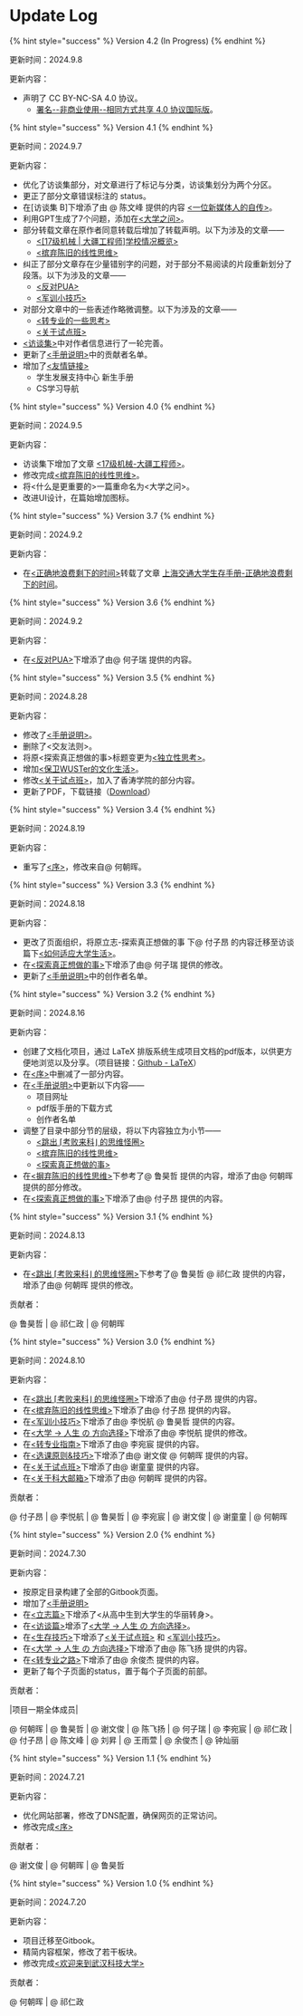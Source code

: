 # Update Log

{% hint style="success" %}
Version 4.2 (In Progress)
{% endhint %}

更新时间：2024.9.8

更新内容：

* 声明了 CC BY-NC-SA 4.0 协议。
  * [署名--非商业使用--相同方式共享 4.0 协议国际版](https://creativecommons.org/licenses/by-nc-sa/4.0/)。

{% hint style="success" %}
Version 4.1
{% endhint %}

更新时间：2024.9.7

更新内容：

* 优化了访谈集部分，对文章进行了标记与分类，访谈集划分为两个分区。
* 更正了部分文章错误标注的 status。
* 在\[访谈集 B]下增添了由 @ 陈文峰 提供的内容 [<一位新媒体人的自传>](fang-tan-ji/b-xiang-yang-pian-zai-xiao-xue-sheng-tan/23-ji-ji-suan-ji-yi-wei-xin-mei-ti-ren-de-zi-zhuan.md)。
* 利用GPT生成了7个问题，添加在[<大学之问>](li-zhi-pian/da-xue-zhi-wen.md)。
* 部分转载文章在原作者同意转载后增加了转载声明。以下为涉及的文章——
  * [<\[17级机械 | 大疆工程师\]学校情况概览>](fang-tan-ji/a-ling-hang-pian-bi-ye-xue-zhang-tan/17-ji-ji-xie-da-jiang-gong-cheng-shi-xue-xiao-qing-kuang-gai-lan.md)
  * [<摈弃陈旧的线性思维>](li-zhi-pian/bin-qi-chen-jiu-de-xian-xing-si-wei.md)
* 纠正了部分文章存在少量错别字的问题，对于部分不易阅读的片段重新划分了段落。以下为涉及的文章——
  * [<反对PUA>](li-zhi-pian/fan-dui-pua.md)
  * [<军训小技巧>](sheng-cun-ji-qiao/jun-xun-xiao-ji-qiao.md)
* 对部分文章中的一些表述作略微调整。以下为涉及的文章——
  * [<转专业的一些思考>](fang-tan-ji/b-xiang-yang-pian-zai-xiao-xue-sheng-tan/23-ji-ji-suan-ji-zhuan-zhuan-ye-de-yi-xie-kao-l.md)
  * [<关于试点班>](sheng-cun-ji-qiao/guan-yu-shi-dian-ban.md)
* [<访谈集>](broken-reference)中对作者信息进行了一轮完善。
* 更新了[<手册说明>](shou-ce-shuo-ming.md)中的贡献者名单。
* 增加了[<友情链接>](you-qing-lian-jie.md)
  * 学生发展支持中心 新生手册
  * CS学习导航

{% hint style="success" %}
Version 4.0
{% endhint %}

更新时间：2024.9.5

更新内容：

* 访谈集下增加了文章 [<17级机械-大疆工程师>](fang-tan-ji/a-ling-hang-pian-bi-ye-xue-zhang-tan/17-ji-ji-xie-da-jiang-gong-cheng-shi-xue-xiao-qing-kuang-gai-lan.md)。
* 修改完成[<摈弃陈旧的线性思维>](li-zhi-pian/bin-qi-chen-jiu-de-xian-xing-si-wei.md)。
* 将<什么是更重要的>一篇重命名为<大学之问>。
* 改进UI设计，在篇始增加图标。

{% hint style="success" %}
Version 3.7
{% endhint %}

更新时间：2024.9.2

更新内容：

* 在[<正确地浪费剩下的时间>](li-zhi-pian/zheng-que-di-lang-fei-sheng-xia-de-shi-jian.md)转载了文章 [上海交通大学生存手册-正确地浪费剩下的时间](https://survivesjtu.gitbook.io/survivesjtumanual/li-zhi-pian/zheng-que-di-lang-fei-sheng-xia-de-shi-jian)。

{% hint style="success" %}
Version 3.6
{% endhint %}

更新时间：2024.9.2

更新内容：

* 在[<反对PUA>](li-zhi-pian/fan-dui-pua.md)下增添了由@ 何子瑞 提供的内容。

{% hint style="success" %}
Version 3.5
{% endhint %}

更新时间：2024.8.28

更新内容：

* 修改了[<手册说明>](shou-ce-shuo-ming.md)。
* 删除了<交友法则>。
* 将原<探索真正想做的事>标题变更为[<独立性思考>](li-zhi-pian/du-li-xing-si-kao.md)。
* 增加[<保卫WUSTer的文化生活>](sheng-cun-ji-qiao/bao-wei-wuster-de-wen-hua-sheng-huo.md)。
* 修改[<关于试点班>](sheng-cun-ji-qiao/guan-yu-shi-dian-ban.md)，加入了香涛学院的部分内容。
* 更新了PDF，下载链接（[Download](https://github.com/2311719626/SurviveWUSTManual\_LaTeX/releases/download/PDF/SurviveWUSTManual.pdf)）

{% hint style="success" %}
Version 3.4
{% endhint %}

更新时间：2024.8.19

更新内容：

* 重写了[<序>](./)，修改来自@ 何朝晖。

{% hint style="success" %}
Version 3.3
{% endhint %}

更新时间：2024.8.18

更新内容：

* 更改了页面组织，将原立志-探索真正想做的事 下@ 付子昂 的内容迁移至访谈篇下[<如何适应大学生活>](fang-tan-ji/b-xiang-yang-pian-zai-xiao-xue-sheng-tan/23-ji-ji-suan-ji-ru-he-shi-ying-da-xue-sheng-huo.md)。
* 在[<探索真正想做的事>](li-zhi-pian/du-li-xing-si-kao.md)下增添了由@ 何子瑞 提供的修改。
* 更新了[<手册说明>](shou-ce-shuo-ming.md)中的创作者名单。

{% hint style="success" %}
Version 3.2
{% endhint %}

更新时间：2024.8.16

更新内容：

* 创建了文档化项目，通过 LaTeX 排版系统生成项目文档的pdf版本，以供更方便地浏览以及分享。（项目链接：[Github - LaTeX](https://github.com/2311719626/LaTeX)）
* 在[<序>](./)中删减了一部分内容。
* 在[<手册说明>](shou-ce-shuo-ming.md)中更新以下内容——
  * 项目网址
  * pdf版手册的下载方式
  * 创作者名单
* 调整了目录中部分节的层级，将以下内容独立为小节——
  * [<跳出 ⌈考败来科⌋ 的思维怪圈>](li-zhi-pian/tiao-chu-kao-bai-lai-ke-de-si-wei-guai-quan.md)
  * [<摈弃陈旧的线性思维>](li-zhi-pian/bin-qi-chen-jiu-de-xian-xing-si-wei.md)
  * [<探索真正想做的事>](li-zhi-pian/du-li-xing-si-kao.md)
* 在[<摒弃陈旧的线性思维>](li-zhi-pian/bin-qi-chen-jiu-de-xian-xing-si-wei.md)下参考了@ 鲁昊哲 提供的内容，增添了由@ 何朝晖 提供的部分修改。
* 在[<探索真正想做的事>](li-zhi-pian/du-li-xing-si-kao.md)下增添了由@ 付子昂 提供的内容。

{% hint style="success" %}
Version 3.1
{% endhint %}

更新时间：2024.8.13

更新内容：

* 在[<跳出 ⌈考败来科⌋ 的思维怪圈>](li-zhi-pian/tiao-chu-kao-bai-lai-ke-de-si-wei-guai-quan.md)下参考了@ 鲁昊哲 @ 祁仁政 提供的内容，增添了由@ 何朝晖 提供的修改。

贡献者：

@ 鲁昊哲 | @ 祁仁政 | @ 何朝晖

{% hint style="success" %}
Version 3.0
{% endhint %}

更新时间：2024.8.10

更新内容：

* 在[<跳出 ⌈考败来科⌋ 的思维怪圈>](li-zhi-pian/tiao-chu-kao-bai-lai-ke-de-si-wei-guai-quan.md)下增添了由@ 付子昂 提供的内容。
* 在[<摈弃陈旧的线性思维>](li-zhi-pian/bin-qi-chen-jiu-de-xian-xing-si-wei.md)下增添了由@ 付子昂 提供的内容。
* 在[<军训小技巧>](sheng-cun-ji-qiao/jun-xun-xiao-ji-qiao.md)下增添了由@ 李悦航 @ 鲁昊哲 提供的内容。
* 在[<大学 -> 人生 の 方向选择>](fang-tan-ji/b-xiang-yang-pian-zai-xiao-xue-sheng-tan/23-no.md)下增添了由@ 李悦航 提供的修改。
* 在[<转专业指南>](sheng-cun-ji-qiao/zhuan-zhuan-ye-zhi-nan.md)下增添了由@ 李宛宸 提供的内容。
* 在[<选课原则&技巧>](sheng-cun-ji-qiao/xuan-ke-yuan-ze-ji-qiao.md)下增添了由@ 谢文俊 @ 何朝晖 提供的内容。
* 在[<关于试点班>](sheng-cun-ji-qiao/guan-yu-shi-dian-ban.md)下增添了由@ 谢童童 提供的内容。
* 在[<关于科大邮箱>](sheng-cun-ji-qiao/guan-yu-ke-da-you-xiang.md)下增添了由@ 何朝晖 提供的内容。

贡献者：

@ 付子昂 | @ 李悦航 | @ 鲁昊哲 | @ 李宛宸 | @ 谢文俊 | @ 谢童童 | @ 何朝晖

{% hint style="success" %}
Version 2.0
{% endhint %}

更新时间：2024.7.30

更新内容：

* 按原定目录构建了全部的Gitbook页面。
* 增加了[<手册说明>](shou-ce-shuo-ming.md)
* 在[<立志篇>](broken-reference)下增添了<从高中生到大学生的华丽转身>。
* 在[<访谈篇>](broken-reference)增添了[<大学 -> 人生 の 方向选择>](fang-tan-ji/b-xiang-yang-pian-zai-xiao-xue-sheng-tan/23-no.md)。
* 在[<生存技巧>](broken-reference)下增添了[<关于试点班>](sheng-cun-ji-qiao/guan-yu-shi-dian-ban.md) 和 [<军训小技巧>](sheng-cun-ji-qiao/jun-xun-xiao-ji-qiao.md)。
* 在[<大学 -> 人生 の 方向选择>](fang-tan-ji/b-xiang-yang-pian-zai-xiao-xue-sheng-tan/23-no.md)下增添了由@ 陈飞扬 提供的内容。
* 在[<转专业之路>](broken-reference)下增添了由@ 余俊杰 提供的内容。
* 更新了每个子页面的status，置于每个子页面的前部。



贡献者：

|项目一期全体成员|

@ 何朝晖 | @ 鲁昊哲 | @ 谢文俊 | @ 陈飞扬 | @ 何子瑞 | @ 李宛宸 | @ 祁仁政 | @ 付子昂 | @ 陈文峰 | @ 刘昇 | @ 王雨萱 | @ 余俊杰 | @ 钟灿丽



{% hint style="success" %}
Version 1.1
{% endhint %}

更新时间：2024.7.21

更新内容：

* 优化网站部署，修改了DNS配置，确保网页的正常访问。
* 修改完成[<序>](./)

贡献者：

@ 谢文俊 | @ 何朝晖 | @ 鲁昊哲

{% hint style="success" %}
Version 1.0
{% endhint %}

更新时间：2024.7.20

更新内容：

* 项目迁移至Gitbook。
* 精简内容框架，修改了若干板块。
* 修改完成[<欢迎来到武汉科技大学>](li-zhi-pian/huan-ying-lai-dao-wu-han-ke-ji-da-xue.md)

贡献者：

@ 何朝晖 | @ 祁仁政

